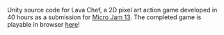 Unity source code for Lava Chef, a 2D pixel art action game developed in 40 hours as a submission for [Micro Jam 13](https://itch.io/jam/micro-jam-013). The completed game is playable in browser [here](https://luxille.itch.io/lava-chef)!
